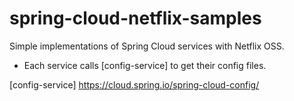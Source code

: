 # spring-cloud-netflix-samples

Simple implementations of Spring Cloud services with Netflix OSS.

- Each service calls [config-service] to get their config files.


[config-service] <https://cloud.spring.io/spring-cloud-config/> 





